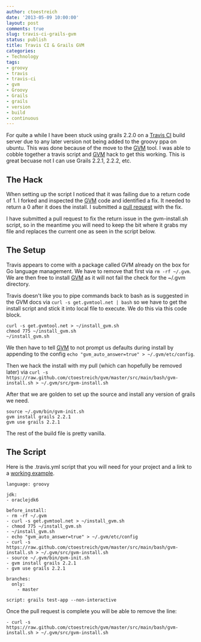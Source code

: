 ```yaml
---
author: ctoestreich
date: '2013-05-09 10:00:00'
layout: post
comments: true
slug: travis-ci-grails-gvm
status: publish
title: Travis CI & Grails GVM
categories:
- Technology
tags:
- groovy
- travis
- travis-ci
- gvm
- Groovy
- Grails
- grails
- version
- build
- continuous
---
```


For quite a while I have been stuck using grails 2.2.0 on a [Travis CI][1] build server due to any later version not being added to the groovy ppa on ubuntu.  This was done because of the move to the [GVM][2] tool.  I was able to cobble together a travis script and [GVM][2] hack to get this working.  This is great becuase not I can use Grails 2.2.1, 2.2.2, etc.

<!-- more -->

## The Hack

When setting up the script I noticed that it was failing due to a return code of 1.  I forked and inspected the [GVM][2] code and identified a fix.  It needed to return a 0 after it does the install.  I submitted a [pull request][4] with the fix.

I have submitted a pull request to fix the return issue in the gvm-install.sh script, so in the meantime you will need to keep the bit where it grabs my file and replaces the current one as seen in the script below.

## The Setup

Travis appears to come with a package called GVM already on the box for Go language management.  We have to remove that first via `rm -rf ~/.gvm`.  We are then free to install [GVM][2] as it will not fail the check for the ~/.gvm directory.

Travis doesn't like you to pipe commands back to bash as is suggested in the GVM docs via `curl -s get.gvmtool.net | bash` so we have to get the install script and stick it into local file to execute.  We do this via this code block.

```
curl -s get.gvmtool.net > ~/install_gvm.sh
chmod 775 ~/install_gvm.sh
~/install_gvm.sh
```

We then have to tell [GVM][2] to not prompt us defaults during install by appending to the config `echo "gvm_auto_answer=true" > ~/.gvm/etc/config`.

Then we hack the install with my pull (which can hopefully be removed later) via `curl -s https://raw.github.com/ctoestreich/gvm/master/src/main/bash/gvm-install.sh > ~/.gvm/src/gvm-install.sh`

After that we are golden to set up the source and install any version of grails we need.

```
source ~/.gvm/bin/gvm-init.sh
gvm install grails 2.2.1
gvm use grails 2.2.1
```

The rest of the build file is pretty vanilla.


## The Script

Here is the .travis.yml script that you will need for your project and a link to a [working example][3].

```
language: groovy

jdk:
- oraclejdk6

before_install:
- rm -rf ~/.gvm
- curl -s get.gvmtool.net > ~/install_gvm.sh
- chmod 775 ~/install_gvm.sh
- ~/install_gvm.sh
- echo "gvm_auto_answer=true" > ~/.gvm/etc/config
- curl -s https://raw.github.com/ctoestreich/gvm/master/src/main/bash/gvm-install.sh > ~/.gvm/src/gvm-install.sh
- source ~/.gvm/bin/gvm-init.sh
- gvm install grails 2.2.1
- gvm use grails 2.2.1

branches:
  only:
    - master

script: grails test-app --non-interactive
```

Once the pull request is complete you will be able to remove the line:

```
- curl -s https://raw.github.com/ctoestreich/gvm/master/src/main/bash/gvm-install.sh > ~/.gvm/src/gvm-install.sh
```

   [1]: https://travis-ci.org (Travis CI)
   [2]: http://gvmtool.net/ (the Groovy enVironment Manager)
   [3]: https://github.com/Grails-Plugin-Consortium/grails-filterpane-demo/blob/master/.travis.yml (Working Example)
   [4]: https://github.com/gvmtool/gvm/pull/167 (Pull Request)